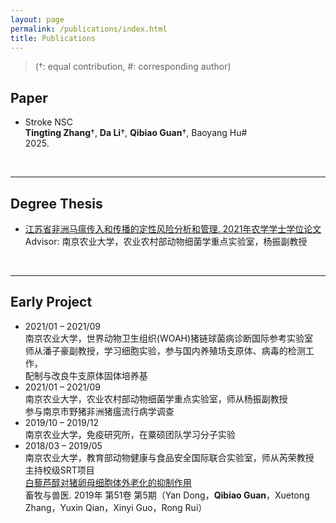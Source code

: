 ```yaml
---
layout: page
permalink: /publications/index.html
title: Publications
---
```


> (†: equal contribution, #: corresponding author)

## Paper

- Stroke NSC<br>**Tingting Zhang**†, **Da Li**†, **Qibiao Guan**†, Baoyang Hu#<br>2025.<br>

  <br>

---

## Degree Thesis

- [江苏省非洲马瘟传入和传播的定性风险分析和管理. 2021年农学学士学位论文](https://mushan-guan.github.io/mypaper/thesis/NJAU.pdf)<br>Advisor: 南京农业大学，农业农村部动物细菌学重点实验室，杨振副教授<br>

  <br>

---

## Early Project

- 2021/01 – 2021/09<br>南京农业大学，世界动物卫生组织(WOAH)猪链球菌病诊断国际参考实验室<br>师从潘子豪副教授，学习细胞实验，参与国内养殖场支原体、病毒的检测工作，<br>配制与改良牛支原体固体培养基<br>
- 2021/01 – 2021/09<br>南京农业大学，农业农村部动物细菌学重点实验室，师从杨振副教授<br>参与南京市野猪非洲猪瘟流行病学调查<br>
- 2019/10 – 2019/12<br>南京农业大学，免疫研究所，在粟硕团队学习分子实验<br>
- 2018/03 – 2019/05<br>南京农业大学，教育部动物健康与食品安全国际联合实验室，师从芮荣教授<br>主持校级SRT项目<br>[白藜芦醇对猪卵母细胞体外老化的抑制作用](https://mushan-guan.github.io/mypaper/thesis/VET.pdf)<br>畜牧与兽医. 2019年  第51卷 第5期（Yan Dong，**Qibiao Guan**，Xuetong Zhang，Yuxin Qian，Xinyi Guo，Rong Rui）
